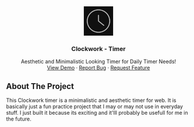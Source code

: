 <!-- PROJECT LOGO -->
<br />
<div align="center">
  <a href="https://github.com/zielww/clockwork">
    <img src="public/logo.png" alt="Logo" width="80" height="80">
  </a>

<h3 align="center">Clockwork - Timer</h3>

  <p align="center">
    Aesthetic and Minimalistic Looking Timer for Daily Timer Needs!
    <br />
    <a href="https://github.com/zielww/clockwork">View Demo</a>
    &middot;
    <a href="https://github.com/zielww/clockwork/issues/new?labels=bug&template=bug-report---.md">Report Bug</a>
    &middot;
    <a href="https://github.com/zielww/clockwork/issues/new?labels=enhancement&template=feature-request---.md">Request Feature</a>
  </p>
</div>

## About The Project

This Clockwork timer is a minimalistic and aesthetic timer for web. It is basically just a fun practice project that I may or may not use in everyday stuff. I just built it because its exciting and it'lll probably be usefull for me in the future.
 